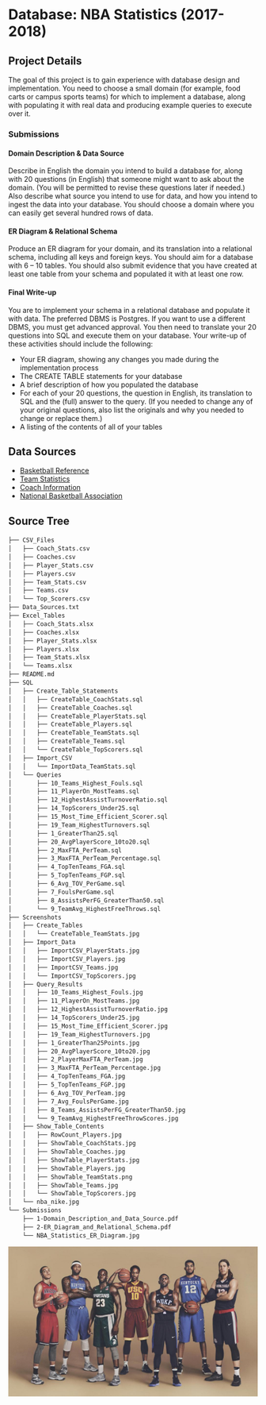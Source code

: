 # Database: NBA Statistics (2017-2018)

## Project Details
The goal of this project is to gain experience with database design and implementation. You need to choose a small domain (for example, food carts or campus sports teams) for which to implement a database, along with populating it with real data and producing example queries to execute over it.

### Submissions
#### Domain Description & Data Source
Describe in English the domain you intend to build a database for, along with 20 questions (in English) that someone might want to ask about the domain. (You will be permitted to revise these questions later if needed.) Also describe what source you intend to use for data, and how you intend to ingest the data into your database. You should choose a domain where you can easily get several hundred rows of data.

#### ER Diagram & Relational Schema
Produce an ER diagram for your domain, and its translation into a relational schema, including all keys and foreign keys. You should aim for a database with 6 – 10 tables. You should also submit evidence that you have created at least one table from your schema and populated it with at least one row.

#### Final Write-up
You are to implement your schema in a relational database and populate it with data. The preferred DBMS is Postgres. If you want to use a different DBMS, you must get advanced approval. You then need to translate your 20 questions into SQL and execute them on your database. Your write-up of these activities should include the following:
* Your ER diagram, showing any changes you made during the implementation process
* The CREATE TABLE statements for your database
* A brief description of how you populated the database
* For each of your 20 questions, the question in English, its translation
to SQL and the (full) answer to the query. (If you needed to change any of your original questions, also list the originals and why you needed to change or replace them.)
* A listing of the contents of all of your tables

## Data Sources
* [Basketball Reference](https://www.basketball-reference.com/leagues/NBA_2018.html)
* [Team Statistics](https://www.basketball-reference.com/leagues/NBA_2018.html)
* [Coach Information](https://www.basketball-reference.com/leagues/NBA_2018_coaches.html)
* [National Basketball Association](https://en.wikipedia.org/wiki/List_of_National_Basketball_Association_single-game_scoring_leaders)

## Source Tree
```bash
├── CSV_Files
│   ├── Coach_Stats.csv
│   ├── Coaches.csv
│   ├── Player_Stats.csv
│   ├── Players.csv
│   ├── Team_Stats.csv
│   ├── Teams.csv
│   └── Top_Scorers.csv
├── Data_Sources.txt
├── Excel_Tables
│   ├── Coach_Stats.xlsx
│   ├── Coaches.xlsx
│   ├── Player_Stats.xlsx
│   ├── Players.xlsx
│   ├── Team_Stats.xlsx
│   └── Teams.xlsx
├── README.md
├── SQL
│   ├── Create_Table_Statements
│   │   ├── CreateTable_CoachStats.sql
│   │   ├── CreateTable_Coaches.sql
│   │   ├── CreateTable_PlayerStats.sql
│   │   ├── CreateTable_Players.sql
│   │   ├── CreateTable_TeamStats.sql
│   │   ├── CreateTable_Teams.sql
│   │   └── CreateTable_TopScorers.sql
│   ├── Import_CSV
│   │   └── ImportData_TeamStats.sql
│   └── Queries
│       ├── 10_Teams_Highest_Fouls.sql
│       ├── 11_PlayerOn_MostTeams.sql
│       ├── 12_HighestAssistTurnoverRatio.sql
│       ├── 14_TopScorers_Under25.sql
│       ├── 15_Most_Time_Efficient_Scorer.sql
│       ├── 19_Team_HighestTurnovers.sql
│       ├── 1_GreaterThan25.sql
│       ├── 20_AvgPlayerScore_10to20.sql
│       ├── 2_MaxFTA_PerTeam.sql
│       ├── 3_MaxFTA_PerTeam_Percentage.sql
│       ├── 4_TopTenTeams_FGA.sql
│       ├── 5_TopTenTeams_FGP.sql
│       ├── 6_Avg_TOV_PerGame.sql
│       ├── 7_FoulsPerGame.sql
│       ├── 8_AssistsPerFG_GreaterThan50.sql
│       └── 9_TeamAvg_HighestFreeThrows.sql
├── Screenshots
│   ├── Create_Tables
│   │   └── CreateTable_TeamStats.jpg
│   ├── Import_Data
│   │   ├── ImportCSV_PlayerStats.jpg
│   │   ├── ImportCSV_Players.jpg
│   │   ├── ImportCSV_Teams.jpg
│   │   └── ImportCSV_TopScorers.jpg
│   ├── Query_Results
│   │   ├── 10_Teams_Highest_Fouls.jpg
│   │   ├── 11_PlayerOn_MostTeams.jpg
│   │   ├── 12_HighestAssistTurnoverRatio.jpg
│   │   ├── 14_TopScorers_Under25.jpg
│   │   ├── 15_Most_Time_Efficient_Scorer.jpg
│   │   ├── 19_Team_HighestTurnovers.jpg
│   │   ├── 1_GreaterThan25Points.jpg
│   │   ├── 20_AvgPlayerScore_10to20.jpg
│   │   ├── 2_PlayerMaxFTA_PerTeam.jpg
│   │   ├── 3_MaxFTA_PerTeam_Percentage.jpg
│   │   ├── 4_TopTenTeams_FGA.jpg
│   │   ├── 5_TopTenTeams_FGP.jpg
│   │   ├── 6_Avg_TOV_PerTeam.jpg
│   │   ├── 7_Avg_FoulsPerGame.jpg
│   │   ├── 8_Teams_AssistsPerFG_GreaterThan50.jpg
│   │   └── 9_TeamAvg_HighestFreeThrowScores.jpg
│   ├── Show_Table_Contents
│   │   ├── RowCount_Players.jpg
│   │   ├── ShowTable_CoachStats.jpg
│   │   ├── ShowTable_Coaches.jpg
│   │   ├── ShowTable_PlayerStats.jpg
│   │   ├── ShowTable_Players.jpg
│   │   ├── ShowTable_TeamStats.png
│   │   ├── ShowTable_Teams.jpg
│   │   └── ShowTable_TopScorers.jpg
│   └── nba_nike.jpg
└── Submissions
    ├── 1-Domain_Description_and_Data_Source.pdf
    ├── 2-ER_Diagram_and_Relational_Schema.pdf
    └── NBA_Statistics_ER_Diagram.jpg
```
<img src="https://github.com/carissaallen/NBA-Database/blob/master/Screenshots/nba_nike.jpg">
